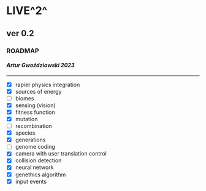 
# LIVE^2^

## ver 0.2

### ROADMAP

#### _Artur Gwoździowski 2023_

* * *

- [x] rapier physics integration
- [x] sources of energy
- [ ] biomes
- [x] sensing (vision)
- [x] fitness function
- [x] mutation
- [ ] recombination
- [x] species
- [x] generations
- [ ] genome coding
- [x] camera with user translation control
- [X] collision detection
- [x] neural network
- [x] genethics algorithm
- [x] input events
